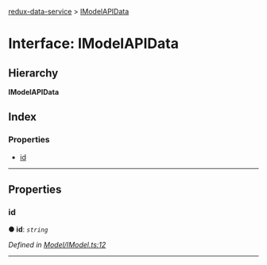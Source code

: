 [redux-data-service](../README.md) > [IModelAPIData](../interfaces/imodelapidata.md)

# Interface: IModelAPIData

## Hierarchy

**IModelAPIData**

## Index

### Properties

* [id](imodelapidata.md#id)

---

## Properties

<a id="id"></a>

###  id

**● id**: *`string`*

*Defined in [Model/IModel.ts:12](https://github.com/Rediker-Software/redux-data-service/blob/5a6fe9c/src/Model/IModel.ts#L12)*

___

